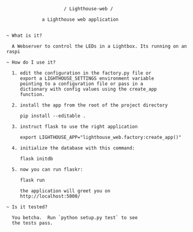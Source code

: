                          / Lighthouse-web /

                 a Lighthouse web application


    ~ What is it?

      A Webserver to control the LEDs in a Lightbox. Its running on an raspi

    ~ How do I use it?

      1. edit the configuration in the factory.py file or
         export a LIGHTHOUSE_SETTINGS environment variable
         pointing to a configuration file or pass in a
         dictionary with config values using the create_app
         function.

      2. install the app from the root of the project directory

         pip install --editable .

      3. instruct flask to use the right application

         export LIGHTHOUSE_APP="lighthouse_web.factory:create_app()"

      4. initialize the database with this command:

         flask initdb

      5. now you can run flaskr:

         flask run

         the application will greet you on
         http://localhost:5000/

    ~ Is it tested?

      You betcha.  Run `python setup.py test` to see
      the tests pass.